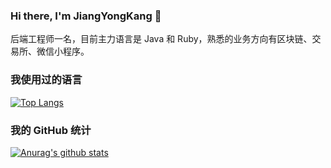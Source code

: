 ### Hi there, I'm JiangYongKang 👋
后端工程师一名，目前主力语言是 Java 和 Ruby，熟悉的业务方向有区块链、交易所、微信小程序。

### 我使用过的语言
[![Top Langs](https://github-readme-stats.vercel.app/api/top-langs/?username=JiangYongKang&layout=compact&theme=dark)](https://github.com/anuraghazra/github-readme-stats)

### 我的 GitHub 统计
[![Anurag's github stats](https://github-readme-stats.vercel.app/api?username=JiangYongKang&count_private=true&show_icons=true&theme=dark)](https://github.com/anuraghazra/github-readme-stats)
